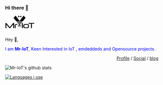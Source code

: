 ### Hi there 👋

<!--
**V33RU/v33ru** is a ✨ _special_ ✨ repository because its `README.md` (this file) appears on your GitHub profile.

Here are some ideas to get you started:

- 🔭 I’m currently working on ...
- 🌱 I’m currently learning ...
- 👯 I’m looking to collaborate on ...
- 🤔 I’m looking for help with ...
- 💬 Ask me about ...
- 📫 How to reach me: ...
- 😄 Pronouns: ...
- ⚡ Fun fact: ...
-->

<img width="100" alt="Screenshot" src="https://github.com/V33RU/v33ru/blob/main/logo%20in%20illustrator.jpg">

Hey 👋,

<span style="color: blue;">I am **Mr-IoT**, Keen Interested in IoT , emdeddeds and Opensource projects. </span>


<p align="right">
  <a href="https://www.linkedin.com/in/veeraiot/" target="_blank">Profile</a>  /  <a href="https://twitter.com/v33riot" target="_blank">Social</a>   /  <a href="https://iotpentest.com" target="_blank">blog</a>
</p>

![Mr-IoT's github stats](https://github-readme-stats.vercel.app/api?username=v33ru&show_icons=true&theme=dracula)

[![Languages i use](https://github-readme-stats.vercel.app/api/top-langs/?username=v33ru&layout=compact)](https://github.com/anuraghazra/github-readme-stats)


